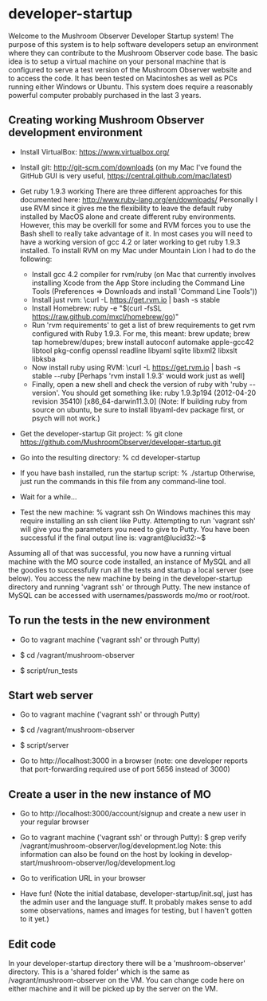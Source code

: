 developer-startup
=================

Welcome to the Mushroom Observer Developer Startup system!  The purpose of this system is to help software
developers setup an environment where they can contribute to the Mushroom Observer code base.  The basic
idea is to setup a virtual machine on your personal machine that is configured to serve a test version of the
Mushroom Observer website and to access the code.  It has been tested on Macintoshes as well as PCs running either Windows or Ubuntu.  This system does require a reasonably powerful computer probably purchased in the last 3 years.

Creating working Mushroom Observer development environment
--------------------------
- Install VirtualBox: https://www.virtualbox.org/

- Install git: http://git-scm.com/downloads (on my Mac I've found the GitHub GUI is very useful, https://central.github.com/mac/latest)

- Get ruby 1.9.3 working
  There are three different approaches for this documented here: http://www.ruby-lang.org/en/downloads/
  Personally I use RVM since it gives me the flexibility to leave the default ruby installed by MacOS alone and create different ruby environments.  However, this may be overkill for some and RVM forces you to use the Bash shell to really take advantage of it.  In most cases you will need to have a working version of gcc 4.2 or later working to get ruby 1.9.3 installed.
  To install RVM on my Mac under Mountain Lion I had to do the following:
  - Install gcc 4.2 compiler for rvm/ruby (on Mac that currently involves installing Xcode from the App Store including the Command Line Tools (Preferences => Downloads and install 'Command Line Tools'))
  - Install just rvm: \curl -L https://get.rvm.io | bash -s stable
  - Install Homebrew: ruby -e "$(curl -fsSL https://raw.github.com/mxcl/homebrew/go)"
  - Run 'rvm requirements' to get a list of brew requirements to get rvm configured with Ruby 1.9.3.
    For me, this meant: brew update; brew tap homebrew/dupes; brew install autoconf automake apple-gcc42 libtool pkg-config openssl readline libyaml sqlite libxml2 libxslt libksba
  - Now install ruby using RVM: \curl -L https://get.rvm.io | bash -s stable --ruby [Perhaps 'rvm install 1.9.3' would work just as well]
  - Finally, open a new shell and check the version of ruby with 'ruby --version'.  You should get something like: ruby 1.9.3p194 (2012-04-20 revision 35410) [x86_64-darwin11.3.0]
  (Note: If building ruby from source on ubuntu, be sure to install libyaml-dev package first, or psych will not work.)

- Get the developer-startup Git project: % git clone https://github.com/MushroomObserver/developer-startup.git

- Go into the resulting directory: % cd developer-startup

- If you have bash installed, run the startup script: % ./startup
  Otherwise, just run the commands in this file from any command-line tool.

- Wait for a while...

- Test the new machine: % vagrant ssh
  On Windows machines this may require installing an ssh client like Putty.  Attempting to run 'vagrant ssh' will give you the parameters you need to give to Putty.
  You have been successful if the final output line is:
    vagrant@lucid32:~$ 

Assuming all of that was successful, you now have a running virtual machine with the MO source code installed, an instance of MySQL and all the goodies to successfully run all the tests and startup a local server (see below).  You access the new machine by being in the developer-startup directory and running 'vagrant ssh' or through Putty.  The new instance of MySQL can be accessed with usernames/passwords mo/mo or root/root.

To run the tests in the new environment
---------------------------------------
- Go to vagrant machine ('vagrant ssh' or through Putty)

- $ cd /vagrant/mushroom-observer

- $ script/run_tests

Start web server
----------------
- Go to vagrant machine ('vagrant ssh' or through Putty)

- $ cd /vagrant/mushroom-observer

- $ script/server

- Go to http://localhost:3000 in a browser (note: one developer reports that port-forwarding required use of port 5656 instead of 3000)

Create a user in the new instance of MO
---------------------------------------
- Go to http://localhost:3000/account/signup and create a new user in your regular browser

- Go to vagrant machine ('vagrant ssh' or through Putty): $ grep verify /vagrant/mushroom-observer/log/development.log
  Note: this information can also be found on the host by looking in develop-start/mushroom-observer/log/development.log

- Go to verification URL in your browser

- Have fun!  (Note the initial database, developer-startup/init.sql, just has the admin user and the language stuff.  It probably makes sense to add some observations, names and images for testing, but I haven't gotten to it yet.)

Edit code
---------
In your developer-startup directory there will be a 'mushroom-observer' directory.  This is a 'shared folder' which is the same as /vagrant/mushroom-observer on the VM.  You can change code here on either machine and it will be picked up by the server on the VM.
